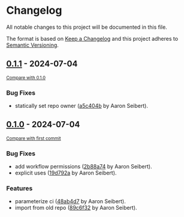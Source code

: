 # Changelog

All notable changes to this project will be documented in this file.

The format is based on [Keep a Changelog](http://keepachangelog.com/en/1.0.0/)
and this project adheres to [Semantic Versioning](http://semver.org/spec/v2.0.0.html).

<!-- insertion marker -->
## [0.1.1](https://github.com/TravellingGeekDad/helm-chart-base/releases/tag/0.1.1) - 2024-07-04

<small>[Compare with 0.1.0](https://github.com/TravellingGeekDad/helm-chart-base/compare/0.1.0...0.1.1)</small>

### Bug Fixes

- statically set repo owner ([a5c404b](https://github.com/TravellingGeekDad/helm-chart-base/commit/a5c404ba47f68a33ab91bceccd21e235b4246859) by Aaron Seibert).

## [0.1.0](https://github.com/TravellingGeekDad/helm-chart-base/releases/tag/0.1.0) - 2024-07-04

<small>[Compare with first commit](https://github.com/TravellingGeekDad/helm-chart-base/compare/aeadb711059f5226575a559153efbc987a8151d6...0.1.0)</small>

### Bug Fixes

- add workflow permissions ([2b88a74](https://github.com/TravellingGeekDad/helm-chart-base/commit/2b88a74fcb02673556cdc7c2eb3edb4bd5dbdab4) by Aaron Seibert).
- explicit uses ([19d792a](https://github.com/TravellingGeekDad/helm-chart-base/commit/19d792a5294205f26241025f26a8dcf531c93a97) by Aaron Seibert).

### Features

- parameterize ci ([48ab4d7](https://github.com/TravellingGeekDad/helm-chart-base/commit/48ab4d7bdffa07b0a3ba6ce98fccc817122c0f78) by Aaron Seibert).
- import from old repo ([89c6f32](https://github.com/TravellingGeekDad/helm-chart-base/commit/89c6f323beb91dbfba69f03b64e9c4699afca978) by Aaron Seibert).

